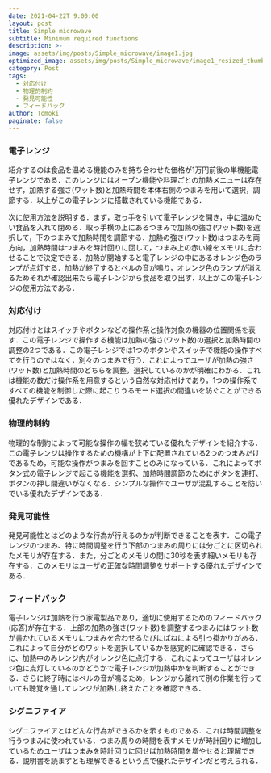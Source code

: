 ```yaml
---
date: 2021-04-22T 9:00:00
layout: post
title: Simple microwave
subtitle: Minimum required functions
description: >-
image: assets/img/posts/Simple_microwave/image1.jpg
optimized_image: assets/img/posts/Simple_microwave/image1_resized_thumbnail.jpg
category: Post
tags: 
  - 対応付け
  - 物理的制約
  - 発見可能性
  - フィードバック
author: Tomoki
paginate: false
---
```


### 電子レンジ
紹介するのは食品を温める機能のみを持ち合わせた価格が1万円前後の単機能電子レンジである．このレンジにはオーブン機能や料理ごとの加熱メニューは存在せず，加熱する強さ(ワット数)と加熱時間を本体右側のつまみを用いて選択，調節する．以上がこの電子レンジに搭載されている機能である．

次に使用方法を説明する．まず，取っ手を引いて電子レンジを開き，中に温めたい食品を入れて閉める．取っ手横の上にあるつまみで加熱の強さ(ワット数)を選択して，下のつまみで加熱時間を調節する．加熱の強さ(ワット数)はつまみを両方向，加熱時間はつまみを時計回りに回して，つまみ上の赤い線をメモリに合わせることで決定できる．加熱が開始すると電子レンジの中にあるオレンジ色のランプが点灯する．加熱が終了するとベルの音が鳴り，オレンジ色のランプが消えるためそれが確認出来たら電子レンジから食品を取り出す．以上がこの電子レンジの使用方法である．

### 対応付け
対応付けとはスイッチやボタンなどの操作系と操作対象の機器の位置関係を表す．この電子レンジで操作する機能は加熱の強さ(ワット数)の選択と加熱時間の調整の2つである．この電子レンジでは1つのボタンやスイッチで機能の操作すべてを行うのではなく，別々のつまみで行う．これによってユーザが加熱の強さ(ワット数)と加熱時間のどちらを調整，選択しているのかが明確にわかる．これは機能の数だけ操作系を用意するという自然な対応付けであり，1つの操作系ですべての機能を制御した際に起こりうるモード選択の間違いを防ぐことができる優れたデザインである．

### 物理的制約
物理的な制約によって可能な操作の幅を狭めている優れたデザインを紹介する．この電子レンジは操作するための機構が上下に配置されている2つのつまみだけであるため，可能な操作がつまみを回すことのみになっている．これによってボタン式の電子レンジで起こる機能を選択、加熱時間調節のためにボタンを連打、ボタンの押し間違いがなくなる．シンプルな操作でユーザが混乱することを防いでいる優れたデザインである．

### 発見可能性
発見可能性とはどのような行為が行えるのかが判断できることを表す．この電子レンジのつまみ、特に時間調整を行う下部のつまみの周りには分ごとに区切られたメモリが存在する．また，分ごとのメモリの間に30秒を表す細いメモリも存在する．このメモリはユーザの正確な時間調整をサポートする優れたデザインである．

### フィードバック
電子レンジは加熱を行う家電製品であり，適切に使用するためのフィードバック(応答)が存在する．上部の加熱の強さ(ワット数)を調整するつまみにはワット数が書かれているメモリにつまみを合わせるたびにばねによる引っ掛かりがある．これによって自分がどのワットを選択しているかを感覚的に確認できる．さらに、加熱中のみレンジ内がオレンジ色に点灯する．これによってユーザはオレンジ色に点灯しているのかどうかで電子レンジが加熱中かを判断することができる．さらに終了時にはベルの音が鳴るため，レンジから離れて別の作業を行っていても聴覚を通してレンジが加熱し終えたことを確認できる．

### シグニファイア
シグニファイアとはどんな行為ができるかを示すものである．これは時間調整を行うつまみに使われている．つまみ周りの時間を表すメモリが時計回りに増加しているためユーザはつまみを時計回りに回せば加熱時間を増やせると理解できる．説明書を読まずとも理解できるという点で優れたデザインだと考えられる．
